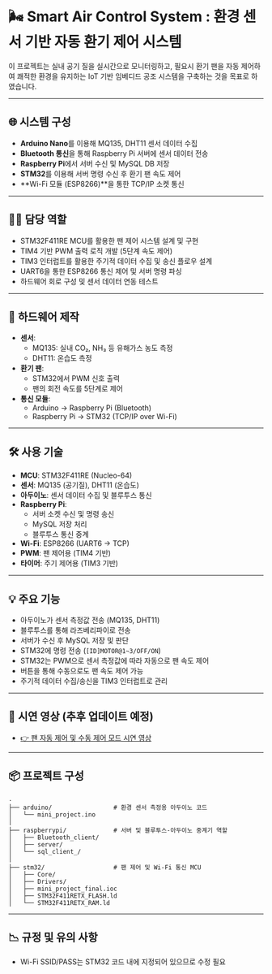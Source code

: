 # 🌬️ Smart Air Control System : 환경 센서 기반 자동 환기 제어 시스템

이 프로젝트는 실내 공기 질을 실시간으로 모니터링하고, 필요시 환기 팬을 자동 제어하여 쾌적한 환경을 유지하는 IoT 기반 임베디드 공조 시스템을 구축하는 것을 목표로 하였습니다.

---

## 🌐 시스템 구성

- **Arduino Nano**를 이용해 MQ135, DHT11 센서 데이터 수집
- **Bluetooth 통신**을 통해 Raspberry Pi 서버에 센서 데이터 전송
- **Raspberry Pi**에서 서버 수신 및 MySQL DB 저장
- **STM32**를 이용해 서버 명령 수신 후 환기 팬 속도 제어
- **Wi-Fi 모듈 (ESP8266)**을 통한 TCP/IP 소켓 통신

---

## 👨‍💻 담당 역할

- STM32F411RE MCU를 활용한 팬 제어 시스템 설계 및 구현
- TIM4 기반 PWM 출력 로직 개발 (5단계 속도 제어)
- TIM3 인터럽트를 활용한 주기적 데이터 수집 및 송신 플로우 설계
- UART6을 통한 ESP8266 통신 제어 및 서버 명령 파싱
- 하드웨어 회로 구성 및 센서 데이터 연동 테스트

---

## 🔧 하드웨어 제작

- **센서**:
  - MQ135: 실내 CO₂, NH₃ 등 유해가스 농도 측정
  - DHT11: 온습도 측정
- **환기 팬**:
  - STM32에서 PWM 신호 출력
  - 팬의 회전 속도를 5단계로 제어
- **통신 모듈**:
  - Arduino → Raspberry Pi (Bluetooth)
  - Raspberry Pi → STM32 (TCP/IP over Wi-Fi)

---

## 🛠️ 사용 기술

- **MCU**: STM32F411RE (Nucleo-64)
- **센서**: MQ135 (공기질), DHT11 (온습도)
- **아두이노**: 센서 데이터 수집 및 블루투스 통신
- **Raspberry Pi**:
  - 서버 소켓 수신 및 명령 송신
  - MySQL 저장 처리
  - 블루투스 통신 중계
- **Wi-Fi**: ESP8266 (UART6 → TCP)
- **PWM**: 팬 제어용 (TIM4 기반)
- **타이머**: 주기 제어용 (TIM3 기반)

---

## 💡 주요 기능

- 아두이노가 센서 측정값 전송 (MQ135, DHT11)
- 블루투스를 통해 라즈베리파이로 전송
- 서버가 수신 후 MySQL 저장 및 판단
- STM32에 명령 전송 (`[ID]MOTOR@1~3/OFF/ON`)
- STM32는 PWM으로 센서 측정값에 따라 자동으로 팬 속도 제어
- 버튼을 통해 수동으로도 팬 속도 제어 가능
- 주기적 데이터 수집/송신을 TIM3 인터럽트로 관리

---

## 🎥 시연 영상 (추후 업데이트 예정)

- [👉 팬 자동 제어 및 수동 제어 모드 시연 영상](https://youtube.com/shorts/vbZUc9HCvQQ?feature=share)

---

## 📦 프로젝트 구성

```plaintext
.
├── arduino/                 # 환경 센서 측정용 아두이노 코드
│   └── mini_project.ino    
│
├── raspberrypi/             # 서버 및 블루투스-아두이노 중계기 역할
│   ├── Bluetooth_client/    
│   ├── server/              
│   └── sql_client_/         
│
├── stm32/                   # 팬 제어 및 Wi-Fi 통신 MCU
│   ├── Core/               
│   ├── Drivers/             
│   ├── mini_project_final.ioc     
│   ├── STM32F411RETX_FLASH.ld     
│   └── STM32F411RETX_RAM.ld       
```

---

## 📉 규정 및 유의 사항

- Wi-Fi SSID/PASS는 STM32 코드 내에 지정되어 있으므로 수정 필요